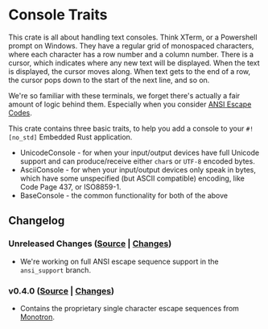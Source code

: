 # Console Traits

This crate is all about handling text consoles. Think XTerm, or a Powershell
prompt on Windows. They have a regular grid of monospaced characters, where
each character has a row number and a column number. There is a cursor, which
indicates where any new text will be displayed. When the text is displayed,
the cursor moves along. When text gets to the end of a row, the cursor pops
down to the start of the next line, and so on.

We're so familiar with these terminals, we forget there's actually a fair
amount of logic behind them. Especially when you consider [ANSI Escape
Codes](https://en.wikipedia.org/wiki/ANSI_escape_code).

This crate contains three basic traits, to help you add a console to your
`#![no_std]` Embedded Rust application.

* UnicodeConsole - for when your input/output devices have full Unicode
  support and can produce/receive either `char`s or `UTF-8` encoded bytes.
* AsciiConsole - for when your input/output devices only speak in bytes, which
  have some unspecified (but ASCII compatible) encoding, like Code Page 437,
  or ISO8859-1.
* BaseConsole - the common functionality for both of the above

## Changelog

### Unreleased Changes ([Source](https://github.com/rust-embedded-community/tree/master) | [Changes](https://github.com/rust-embedded-community/compare/v0.4.0...master))

* We're working on full ANSI escape sequence support in the `ansi_support`
  branch.

### v0.4.0 ([Source](https://github.com/rust-embedded-community/console-traits/tree/v0.4.0) | [Changes](https://github.com/rust-embedded-community/console-traits/compare/v0.4.0...v0.3.0))

* Contains the proprietary single character escape sequences from
  [Monotron](https://github.com/thejpster/monotron).
